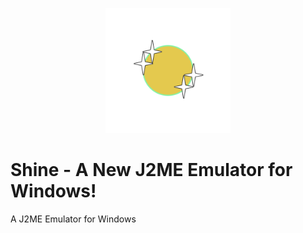<p align="center">
	<img src="Shine.png" width="200" height="200" alt="Shine">  
</p>

# Shine - A New J2ME Emulator for Windows!
A J2ME Emulator for Windows
